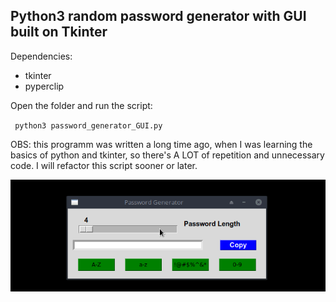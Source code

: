 <h2>Python3 random password generator with GUI built on Tkinter</h2>

Dependencies:

<ul>
    <li>tkinter</li>
    <li>pyperclip</li>
</ul>

Open the folder and run the script:

<code> python3 password_generator_GUI.py</code>

OBS: this programm was written a long time ago, when I was learning the basics of python and tkinter, so there's A LOT of repetition and unnecessary code. I will refactor this script sooner or later.

<img src="assets/pasw.gif"/>
